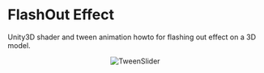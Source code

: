 # FlashOut Effect

Unity3D shader and tween animation howto for flashing out effect on a 3D model.



<p align="center">
  <img src="https://github.com/kimsama/Unity-FlashOut-Effect/blob/master/image/flashout_shader.gif?raw=true" alt="TweenSlider"/>
</p>


